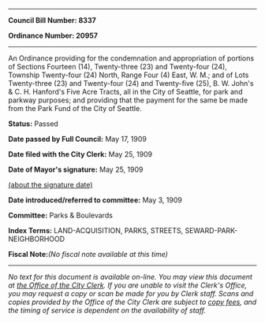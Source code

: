 

********

**Council Bill Number: 8337**
   
**Ordinance Number: 20957**
********

 An Ordinance providing for the condemnation and appropriation of portions of Sections Fourteen (14), Twenty-three (23) and Twenty-four (24), Township Twenty-four (24) North, Range Four (4) East, W. M.; and of Lots Twenty-three (23) and Twenty-four (24) and Twenty-five (25), B. W. John's & C. H. Hanford's Five Acre Tracts, all in the City of Seattle, for park and parkway purposes; and providing that the payment for the same be made from the Park Fund of the City of Seattle.

**Status:** Passed
   
**Date passed by Full Council:** May 17, 1909
   
**Date filed with the City Clerk:** May 25, 1909
   
**Date of Mayor's signature:** May 25, 1909
   
[(about the signature date)](/~public/approvaldate.htm)
   
   
   
**Date introduced/referred to committee:** May 3, 1909
   
**Committee:** Parks & Boulevards
   
   
**Index Terms:** LAND-ACQUISITION, PARKS, STREETS, SEWARD-PARK-NEIGHBORHOOD

**Fiscal Note:**_(No fiscal note available at this time)_
********

_No text for this document is available on-line. You may view this document at [the Office of the City Clerk](http://www.seattle.gov/leg/clerk/contactUs.htm). If you are unable to visit the Clerk's Office, you may request a copy or scan be made for you by Clerk staff. Scans and copies provided by the Office of the City Clerk are subject to [copy fees](http://clerk.seattle.gov/~public/clerkfees.htm), and the timing of service is dependent on the availability of staff._


